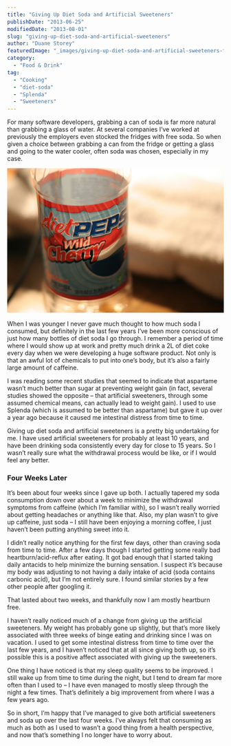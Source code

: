 ```yaml
---
title: "Giving Up Diet Soda and Artificial Sweeteners"
publishDate: "2013-06-25"
modifiedDate: "2013-08-01"
slug: "giving-up-diet-soda-and-artificial-sweeteners"
author: "Duane Storey"
featuredImage: "_images/giving-up-diet-soda-and-artificial-sweeteners-featured.jpg"
category:
  - "Food & Drink"
tag:
  - "Cooking"
  - "diet-soda"
  - "Splenda"
  - "Sweeteners"
---
```


For many software developers, grabbing a can of soda is far more natural than grabbing a glass of water. At several companies I’ve worked at previously the employers even stocked the fridges with free soda. So when given a choice between grabbing a can from the fridge or getting a glass and going to the water cooler, often soda was chosen, especially in my case.

[![dietpepsi](_images/giving-up-diet-soda-and-artificial-sweeteners-1.jpg)](_images/giving-up-diet-soda-and-artificial-sweeteners-1.jpg)

When I was younger I never gave much thought to how much soda I consumed, but definitely in the last few years I’ve been more conscious of just how many bottles of diet soda I go through. I remember a period of time where I would show up at work and pretty much drink a 2L of diet coke every day when we were developing a huge software product. Not only is that an awful lot of chemicals to put into one’s body, but it’s also a fairly large amount of caffeine.

I was reading some recent studies that seemed to indicate that aspartame wasn’t much better than sugar at preventing weight gain (in fact, several studies showed the opposite – that artificial sweeteners, through some assumed chemical means, can actually lead to weight gain). I used to use Splenda (which is assumed to be better than aspartame) but gave it up over a year ago because it caused me intestinal distress from time to time.

Giving up diet soda and artificial sweeteners is a pretty big undertaking for me. I have used artificial sweeteners for probably at least 10 years, and have been drinking soda consistently every day for close to 15 years. So I wasn’t really sure what the withdrawal process would be like, or if I would feel any better.

### Four Weeks Later

It’s been about four weeks since I gave up both. I actually tapered my soda consumption down over about a week to minimize the withdrawal symptoms from caffeine (which I’m familiar with), so I wasn’t really worried about getting headaches or anything like that. Also, my plan wasn’t to give up caffeine, just soda – I still have been enjoying a morning coffee, I just haven’t been putting anything sweet into it.

I didn’t really notice anything for the first few days, other than craving soda from time to time. After a few days though I started getting some really bad heartburn/acid-reflux after eating. It got bad enough that I started taking daily antacids to help minimize the burning sensation. I suspect it’s because my body was adjusting to not having a daily intake of acid (soda contains carbonic acid), but I’m not entirely sure. I found similar stories by a few other people after googling it.

That lasted about two weeks, and thankfully now I am mostly heartburn free.

I haven’t really noticed much of a change from giving up the artificial sweeteners. My weight has probably gone up slightly, but that’s more likely associated with three weeks of binge eating and drinking since I was on vacation. I used to get some intestinal distress from time to time over the last few years, and I haven’t noticed that at all since giving both up, so it’s possible this is a positive affect associated with giving up the sweeteners.

One thing I have noticed is that my sleep quality seems to be improved. I still wake up from time to time during the night, but I tend to dream far more often than I used to – I have even managed to mostly sleep through the night a few times. That’s definitely a big improvement from where I was a few years ago.

So in short, I’m happy that I’ve managed to give both artificial sweeteners and soda up over the last four weeks. I’ve always felt that consuming as much as both as I used to wasn’t a good thing from a health perspective, and now that’s something I no longer have to worry about.